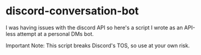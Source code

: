 # discord-conversation-bot
I was having issues with the discord API so here's a script I wrote as an API-less attempt at a personal DMs bot.

Important Note: This script breaks Discord's TOS, so use at your own risk.
